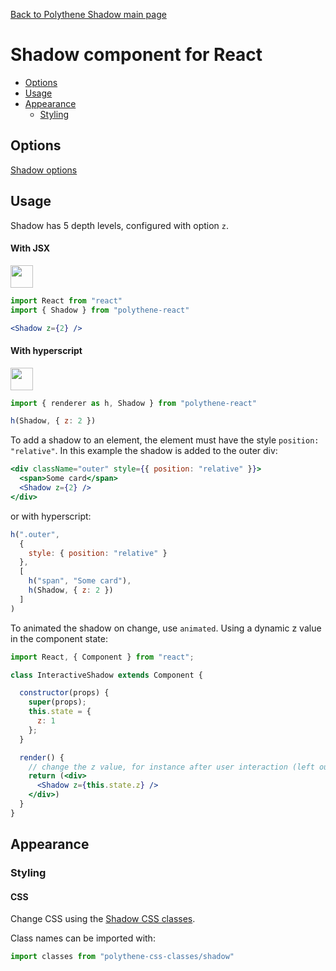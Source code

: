 [Back to Polythene Shadow main page](../shadow.md)

# Shadow component for React

<!-- MarkdownTOC autolink="true" autoanchor="true" bracket="round" levels="1,2,3" -->

- [Options](#options)
- [Usage](#usage)
- [Appearance](#appearance)
  - [Styling](#styling)

<!-- /MarkdownTOC -->


<a id="options"></a>
## Options

[Shadow options](../shadow.md)



<a id="usage"></a>
## Usage

Shadow has 5 depth levels, configured with option `z`.

<a id="with-jsx"></a>
#### With JSX

<a href="https://jsfiddle.net/ArthurClemens/uej4sw3q/" target="_blank"><img src="https://arthurclemens.github.io/assets/polythene/docs/try-out-green.gif" height="36" /></a>

~~~jsx
import React from "react"
import { Shadow } from "polythene-react"

<Shadow z={2} />
~~~

<a id="with-hyperscript"></a>
#### With hyperscript

<a href="https://jsfiddle.net/ArthurClemens/ohuxgfef/" target="_blank"><img src="https://arthurclemens.github.io/assets/polythene/docs/try-out-green.gif" height="36" /></a>

~~~javascript
import { renderer as h, Shadow } from "polythene-react"

h(Shadow, { z: 2 })
~~~

To add a shadow to an element, the element must have the style `position: "relative"`. In this example the shadow is added to the outer div:

~~~jsx
<div className="outer" style={{ position: "relative" }}>
  <span>Some card</span>
  <Shadow z={2} />
</div>
~~~

or with hyperscript:

~~~javascript
h(".outer",
  {
    style: { position: "relative" }
  },
  [
    h("span", "Some card"),
    h(Shadow, { z: 2 })
  ]
)
~~~

To animated the shadow on change, use `animated`. Using a dynamic z value in the component state:

~~~jsx
import React, { Component } from "react";

class InteractiveShadow extends Component {

  constructor(props) {
    super(props);
    this.state = {
      z: 1
    };
  }

  render() {
    // change the z value, for instance after user interaction (left out here)
    return (<div>
      <Shadow z={this.state.z} />
    </div>)
  }
}
~~~



<a id="appearance"></a>
## Appearance


<a id="styling"></a>
### Styling

<a id="css"></a>
#### CSS

Change CSS using the [Shadow CSS classes](../../../packages/polythene-css-classes/shadow.js).

Class names can be imported with:

~~~javascript
import classes from "polythene-css-classes/shadow"
~~~


